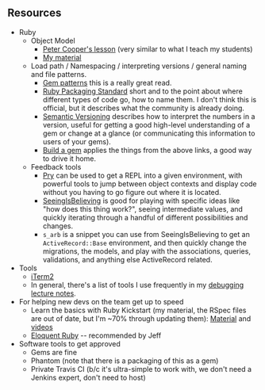 Resources
---------

* Ruby
  * Object Model
    * [Peter Cooper's lesson](https://www.youtube.com/watch?v=by5fFOBhtPQ) (very similar to what I teach my students) 
    * [My material](https://github.com/JoshCheek/ruby-object-model)
  * Load path / Namespacing / interpreting versions / general naming and file patterns.
    * [Gem patterns](http://guides.rubygems.org/patterns/) this is a really great read.
    * [Ruby Packaging Standard](http://chneukirchen.github.io/rps/) short and to the point about where different types of code go, how to name them.
      I don't think this is official, but it describes what the community is already doing.
    * [Semantic Versioning](http://semver.org/) describes how to interpret the numbers in a version,
      useful for getting a good high-level understanding of a gem or change at a glance (or communicating this information to users of your gems).
    * [Build a gem](http://guides.rubygems.org/make-your-own-gem/) applies the things from the above links, a good way to drive it home.
  * Feedback tools
    * [Pry](http://pryrepl.org/screencasts.html) can be used to get a REPL into a given environment, with powerful tools to jump between object contexts
      and display code without you having to go figure out where it is located.
    * [SeeingIsBelieving](https://github.com/JoshCheek/seeing_is_believing) is good for playing with specific ideas like "how does this thing work?",
      seeing intermediate values, and quickly iterating through a handful of different possibilities and changes.
    * `s_arb` is a snippet you can use from SeeingIsBelieving to get an `ActiveRecord::Base` environment, and then quickly change the migrations,
      the models, and play with the associations, queries, validations, and anything else ActiveRecord related.
* Tools
  * [iTerm2](http://iterm2.com/downloads.html)
  * In general, there's a list of tools I use frequently in my [debugging lecture notes](http://tutorials.jumpstartlab.com/topics/debugging/debugging.html#tools).
* For helping new devs on the team get up to speed
  * Learn the basics with Ruby Kickstart (my material, the RSpec files are out of date, but I'm ~70% through updating them): [Material](https://github.com/JoshCheek/ruby-kickstart) and [videos](https://vimeo.com/channels/844657)
  * [Eloquent Ruby](http://www.amazon.com/Eloquent-Ruby-Addison-Wesley-Professional/dp/0321584104) -- recommended by Jeff
* Software tools to get approved
  * Gems are fine
  * Phantom (note that there is a packaging of this as a gem)
  * Private Travis CI (b/c it's ultra-simple to work with, we don't need a Jenkins expert, don't need to host)
